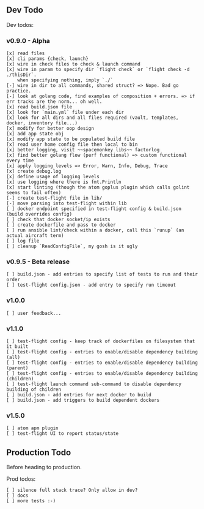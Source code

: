 ## Dev Todo

Dev todos:

### v0.9.0 - Alpha

    [x] read files
    [x] cli params {check, launch}
    [x] wire in check files to check & launch command
    [x] wire in param to specify dir `flight check` or `flight check -d ./thisDir`.
        when specifying nothing, imply `./`
    [-] wire in dir to all commands, shared struct? => Nope. Bad go practice.
    [-] look at golang code, find examples of composition + errors. => if err tracks are the norm... oh well.
    [x] read build.json file
    [x] look for `main.yml` file under each dir
    [x] look for all dirs and all files required (vault, templates, docker, inventory file...)
    [x] modify for better oop design
    [x] add app state obj
    [x] modify app state to be populated build file
    [x] read user home config file then local to bin
    [x] better logging, visit ~~spacemonkey libs~~ factorlog
    [x] find better golang flow (perf functional) => custom functional every time
    [x] apply logging levels => Error, Warn, Info, Debug, Trace
    [x] create debug.log
    [x] define usage of logging levels
    [x] use logging where there is fmt.Println
    [x] start linting (though the atom goplus plugin which calls golint seems to fail often)
    [-] create test-flight file in lib/
    [-] move parsing into test-flight within lib
    [ ] docker endpoint specified in test-flight config & build.json (build overrides config)
    [ ] check that docker socket/ip exists
    [ ] create dockerfile and pass to docker
    [ ] run ansible lint/check within a docker, call this `runup` (an actual aircraft term)
    [ ] log file
    [ ] cleanup `ReadConfigFile`, my gosh is it ugly

### v0.9.5 - Beta release

    [ ] build.json - add entries to specify list of tests to run and their order
    [ ] test-flight config.json - add entry to specify run timeout

### v1.0.0

    [ ] user feedback...

### v1.1.0

    [ ] test-flight config - keep track of dockerfiles on filesystem that it built
    [ ] test-flight config - entries to enable/disable dependency building (all)
    [ ] test-flight config - entries to enable/disable dependency building (parent)
    [ ] test-flight config - entries to enable/disable dependency building (children)
    [ ] test-flight launch command sub-command to disable dependency building of children
    [ ] build.json - add entries for next docker to build
    [ ] build.json - add triggers to build dependent dockers

### v1.5.0

    [ ] atom apm plugin
    [ ] test-flight UI to report status/state

## Production Todo

Before heading to production.

Prod todos:

    [ ] silence full stack trace? Only allow in dev?
    [ ] docs
    [ ] more tests :-)
